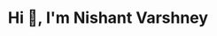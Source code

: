  <h1 align="center">Hi 👋, I'm Nishant Varshney</h1>
<marquee><h3 align="center">A Web Enthusiast</h3></marquee>


<!--
**nvarshney91/nvarshney91** is a ✨ _special_ ✨ repository because its `README.md` (this file) appears on your GitHub profile.

Here are some ideas to get you started:

- 🔭 I’m currently working on ...
- 🌱 I’m currently learning ...
- 👯 I’m looking to collaborate on ...
- 🤔 I’m looking for help with ...
- 💬 Ask me about ...
- 📫 How to reach me: ...
- 😄 Pronouns: ...
- ⚡ Fun fact: ...
-->
